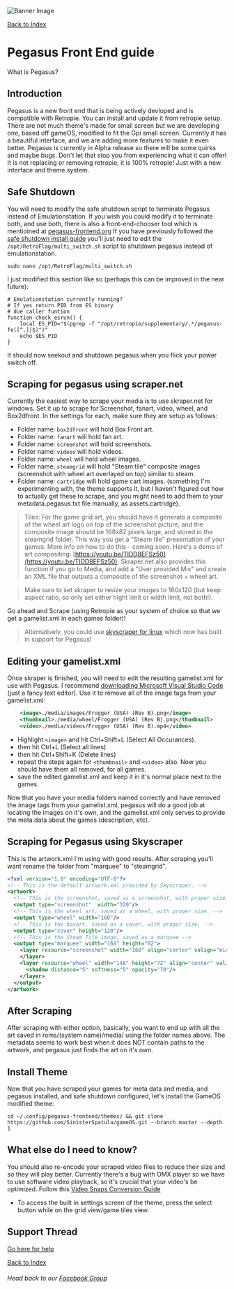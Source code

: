 ![Banner Image](https://sinisterspatula.github.io/RetroflagGpiGuides/images/GuidesBanner.png)

[Back to Index](https://sinisterspatula.github.io/RetroflagGpiGuides/)


# Pegasus Front End guide

What is Pegasus?

## Introduction

Pegasus is a new front end that is being actively devloped and is compatible with Retropie.  You can install and update it from retropie setup.  There are not much theme's made for small screen but we are developing one, based off gameOS, modified to fit the Gpi small screen.  Currently it has a beautiful interface, and we are adding more features to make it even better.  Pegasus is currently in Alpha release so there will be some quirks and maybe bugs.  Don't let that stop you from experiencing what it can offer!  It is not replacing or removing retropie, it is 100% retropie!  Just with a new interface and theme system.

## Safe Shutdown

You will need to modify the safe shutdown script to terminate Pegasus instead of Emulationstation.  If you wish you could modify it to terminate both, and use both, there is also a front-end-chooser tool which is mentioined at [pegasus-frontend.org](https://pegasus-frontend.org/docs/user-guide/platform-retropie/)  If you have previously followed the [safe shutdown install guide](https://sinisterspatula.github.io/RetroflagGpiGuides/SafeShutdown) you'll just need to edit the `/opt/RetroFlag/multi_switch.sh` script to shutdown pegasus instead of emulationstation.

```shell
sudo nano /opt/RetroFlag/multi_switch.sh
```

I just modified this section like so (perhaps this can be improved in the near future):

```shell
# Emulationstation currently running?
# If yes return PID from ES binary
# due caller funtion
function check_esrun() {
    local ES_PID="$(pgrep -f "/opt/retropie/supplementary/.*/pegasus-fe([^.]|$)")"
    echo $ES_PID
}
```

It should now seekout and shutdown pegasus when you flick your power switch off.


## Scraping for pegasus using scraper.net

Currently the easiest way to scrape your media is to use skraper.net for windows.  Set it up to scrape for Screenshot, fanart, video, wheel, and Box2dfront.  In the settings for each, make sure they are setup as follows:

* Folder name: `box2dfront` will hold Box Front art.
* Folder name: `fanart` will hold fan art.
* Folder name: `screenshot` will hold screenshots.
* Folder name: `videos` will hold videos.
* Folder name: `wheel` will hold wheel images.
* Folder name: `steamgrid` will hold "Steam tile" composite images (screenshot with wheel art overlayed on top) similar to steam.
* Folder name: `cartridge` will hold game cart images.  (something I'm experimenting with, the theme supports it, but I haven't figured out how to actually get these to scrape, and you might need to add them to your metadata.pegasus.txt file manually, as assets.cartridge).

> Tiles: For the game grid art, you should have it generate a composite of the wheel art logo on top of the screenshot picture, and the composite image should be 168x82 pixels large, and stored in the steamgrid folder.  This way you get a "Steam tile" presentation of your games.  More info on how to do this - coming soon.  Here's a demo of art compositing: [https://youtu.be/TIDD8EFSz50](https://youtu.be/TIDD8EFSz50).  Skraper.net also provides this function if you go to Media, and add a "User provided Mix" and create an XML file that outputs a composite of the screenshot + wheel art.

> Make sure to set skraper to resize your images to 160x120 (but keep aspect ratio, so only set either hight limit or width limit, not both!).

Go ahead and Scrape (using Retropie as your system of choice so that we get a gamelist.xml in each games folder)!

> Alternatively, you could use [skyscraper for linux](https://github.com/muldjord/skyscraper) which now has built in support for Pegasus!

## Editing your gamelist.xml

Once skraper is finished, you will need to edit the resulting gamelist.xml for use with Pegasus.  I recommend [downloading Microsoft Visual Studio Code](https://code.visualstudio.com/download) (just a fancy text editor).  Use it to remove all of the image tags from your gamelist.xml:

```xml
    <image>./media/images/Frogger (USA) (Rev B).png</image>
    <thumbnail>./media/wheel/Frogger (USA) (Rev B).png</thumbnail>
    <video>./media/videos/Frogger (USA) (Rev B).mp4</video>
```

* Highlight `<image>` and hit Ctrl+Shift+L (Select All Occurances).
* then hit Ctrl+L (Select all lines)
* then hit Ctrl+Shift+K (Delete lines)
* repeat the steps again for `<thumbnail>` and `<video>` also.  Now you should have them all removed, for all games.
* save the edited gamelist.xml and keep it in it's normal place next to the games.

Now that you have your media folders named correctly and have removed the image tags from your gamelist.xml, pegasus will do a good job at locating the images on it's own, and the gamelist.xml only serves to provide the meta data about the games (description, etc).

## Scraping for Pegasus using Skyscraper

This is the artwork.xml I'm using with good results.  After scraping you'll want rename the folder from "marquee" to "steamgrid".

```xml
<?xml version="1.0" encoding="UTF-8"?>
<!-- This is the default artwork.xml provided by Skyscraper. -->
<artwork>
  <!-- This is the screenshot, saved as a screenshot, with proper size. -->
  <output type="screenshot"  width="320"/>
  <!-- This is the wheel art, saved as a wheel, with proper size. -->
  <output type="wheel" width="160"/>
  <!-- This is the boxart, saved as a cover, with proper size. -->
  <output type="cover" height="120"/>
  <!-- This is the Steam Tile image, saved as a marquee -->
  <output type="marquee" width="168" height="82">
    <layer resource="screenshot" width="168" align="center" valign="middle">
    </layer>
    <layer resource="wheel" width="148" height="72" align="center" valign="middle">
      <shadow distance="5" softness="5" opacity="70"/>
    </layer>
  </output>
</artwork>
```

## After Scraping

After scraping with either option, basically, you want to end up with all the art saved in roms/(system name)/media/ using the folder names above.  The metadata seems to work best when it does NOT contain paths to the artwork, and pegasus just finds the art on it's own.

## Install Theme

Now that you have scraped your games for meta data and media, and pegasus installed, and safe shutdown configured, let's install the GameOS modified theme:

```shell
cd ~/.config/pegasus-frontend/themes/ && git clone https://github.com/SinisterSpatula/gameOS.git --branch master --depth 1
```

## What else do I need to know?

You should also re-encode your scraped video files to reduce their size and so they will play better.  Currently there's a bug with OMX player so we have to use software video playback, so it's crucial that your video's be optimized.  Follow this [Video Snaps Conversion Guide](https://sinisterspatula.github.io/RetroflagGpiGuides/snapsconversion)

* To access the built in settings screen of the theme, press the select button while on the grid view/game tiles view.


## Support Thread
[Go here for help](https://www.facebook.com/groups/401660300458844/)

[Back to Index](https://sinisterspatula.github.io/RetroflagGpiGuides/)

###### Head back to our [Facebook Group](https://www.facebook.com/groups/401660300458844/)

